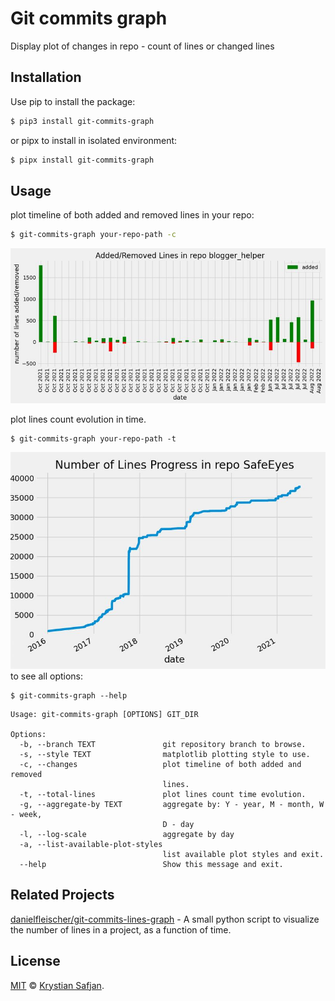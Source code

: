 # Git commits graph

Display plot of changes in repo - count of lines or changed lines

## Installation

Use pip to install the package:
```sh
$ pip3 install git-commits-graph
```
or pipx to install in isolated environment:
```sh
$ pipx install git-commits-graph
```

## Usage
plot timeline of both added and removed lines in your repo:
```sh
$ git-commits-graph your-repo-path -c
```
![changes](https://github.com/izikeros/git-commits-graph/raw/main/changes.jpg)

plot lines count evolution in time.
```shell
$ git-commits-graph your-repo-path -t
```
![lines](https://github.com/izikeros/git-commits-graph/raw/main/lines.jpg)
to see all options:
```
$ git-commits-graph --help
```

```
Usage: git-commits-graph [OPTIONS] GIT_DIR

Options:
  -b, --branch TEXT               git repository branch to browse.
  -s, --style TEXT                matplotlib plotting style to use.
  -c, --changes                   plot timeline of both added and removed
                                  lines.
  -t, --total-lines               plot lines count time evolution.
  -g, --aggregate-by TEXT         aggregate by: Y - year, M - month, W - week,
                                  D - day
  -l, --log-scale                 aggregate by day
  -a, --list-available-plot-styles
                                  list available plot styles and exit.
  --help                          Show this message and exit.
```


## Related Projects
[danielfleischer/git-commits-lines-graph](https://github.com/danielfleischer/git-commits-lines-graph) - A small python script to visualize the number of lines in a project, as a function of time.

## License

[MIT](https://izikeros.mit-license.org/) © [Krystian Safjan](https://safjan.com).
